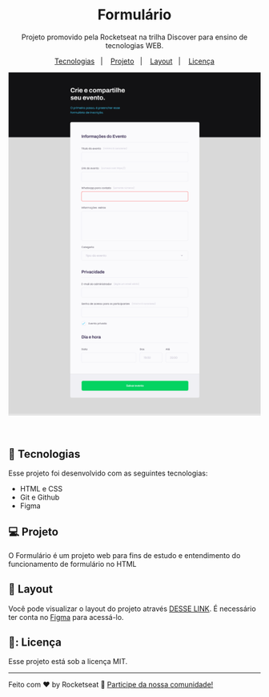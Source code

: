 <h1 align="center"> Formulário </h1>

<p align="center">
Projeto promovido pela Rocketseat na trilha Discover para ensino de tecnologias WEB.
</p>

<p align="center">
  <a href="#-tecnologias">Tecnologias</a>&nbsp;&nbsp;&nbsp;|&nbsp;&nbsp;&nbsp;
  <a href="#-projeto">Projeto</a>&nbsp;&nbsp;&nbsp;|&nbsp;&nbsp;&nbsp;
  <a href="#-layout">Layout</a>&nbsp;&nbsp;&nbsp;|&nbsp;&nbsp;&nbsp;
  <a href="#memo-licença">Licença</a>
</p>

<p align="center">
  <img alt="License" src="./assets/visualizacao.png">
</p>

<br>

## 🚀 Tecnologias

Esse projeto foi desenvolvido com as seguintes tecnologias:

- HTML e CSS
- Git e Github
- Figma

## 💻 Projeto

O Formulário é um projeto web para fins de estudo e entendimento do funcionamento de formulário no HTML

## 🔖 Layout

Você pode visualizar o layout do projeto através [DESSE LINK](<https://www.figma.com/file/TdrZ4WJhtYDHpeagHAYqNE/Explorer-Stage-03-Projeto-01-(Copy)?node-id=0%3A1&mode=dev>). É necessário ter conta no [Figma](https://figma.com) para acessá-lo.

## 📝: Licença

Esse projeto está sob a licença MIT.

---

Feito com ♥ by Rocketseat :wave: [Participe da nossa comunidade!](https://discord.gg/rocketseat)
